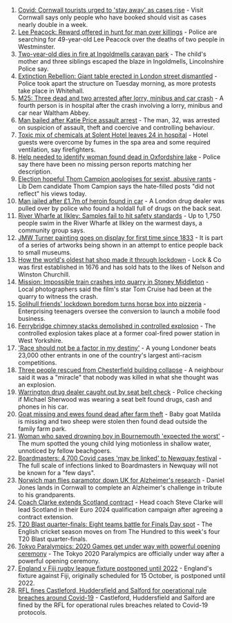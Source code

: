 1. [Covid: Cornwall tourists urged to 'stay away' as cases rise](https://www.bbc.co.uk/news/uk-england-cornwall-58318695?at_medium=RSS&at_campaign=KARANGA) - Visit Cornwall says only people who have booked should visit as cases nearly double in a week.
2. [Lee Peacock: Reward offered in hunt for man over killings](https://www.bbc.co.uk/news/uk-england-london-58318998?at_medium=RSS&at_campaign=KARANGA) - Police are searching for 49-year-old Lee Peacock over the deaths of two people in Westminster.
3. [Two-year-old dies in fire at Ingoldmells caravan park](https://www.bbc.co.uk/news/uk-england-lincolnshire-58319097?at_medium=RSS&at_campaign=KARANGA) - The child's mother and three siblings escaped the blaze in Ingoldmells, Lincolnshire Police say.
4. [Extinction Rebellion: Giant table erected in London street dismantled](https://www.bbc.co.uk/news/uk-england-london-58319001?at_medium=RSS&at_campaign=KARANGA) - Police took apart the structure on Tuesday morning, as more protests take place in Whitehall.
5. [M25: Three dead and two arrested after lorry, minibus and car crash](https://www.bbc.co.uk/news/uk-england-essex-58312144?at_medium=RSS&at_campaign=KARANGA) - A fourth person is in hospital after the crash involving a lorry, minibus and car near Waltham Abbey.
6. [Man bailed after Katie Price assault arrest](https://www.bbc.co.uk/news/uk-england-essex-58315334?at_medium=RSS&at_campaign=KARANGA) - The man, 32, was arrested on suspicion of assault, theft and coercive and controlling behaviour.
7. [Toxic mix of chemicals at Solent Hotel leaves 24 in hospital](https://www.bbc.co.uk/news/uk-england-hampshire-58315780?at_medium=RSS&at_campaign=KARANGA) - Hotel guests were overcome by fumes in the spa area and some required ventilation, say firefighters.
8. [Help needed to identify woman found dead in Oxfordshire lake](https://www.bbc.co.uk/news/uk-england-oxfordshire-58306617?at_medium=RSS&at_campaign=KARANGA) - Police say there have been no missing person reports matching her description.
9. [Election hopeful Thom Campion apologises for sexist, abusive rants](https://www.bbc.co.uk/news/uk-england-tyne-58317634?at_medium=RSS&at_campaign=KARANGA) - Lib Dem candidate Thom Campion says the hate-filled posts "did not reflect" his views today.
10. [Man jailed after £1.7m of heroin found in car](https://www.bbc.co.uk/news/uk-england-cambridgeshire-58317619?at_medium=RSS&at_campaign=KARANGA) - A London drug dealer was pulled over by police who found a holdall full of drugs on the back seat.
11. [River Wharfe at Ilkley: Samples fail to hit safety standards](https://www.bbc.co.uk/news/uk-england-leeds-58315205?at_medium=RSS&at_campaign=KARANGA) - Up to 1,750 people swim in the River Wharfe at Ilkley on the warmest days, a community group says.
12. [JMW Turner painting goes on display for first time since 1833](https://www.bbc.co.uk/news/entertainment-arts-58315142?at_medium=RSS&at_campaign=KARANGA) - It is part of a series of artworks being shown in an attempt to entice people back to small museums.
13. [How the world's oldest hat shop made it through lockdown](https://www.bbc.co.uk/news/uk-england-london-58307552?at_medium=RSS&at_campaign=KARANGA) - Lock & Co was first established in 1676 and has sold hats to the likes of Nelson and Winston Churchill.
14. [Mission: Impossible train crashes into quarry in Stoney Middleton](https://www.bbc.co.uk/news/uk-england-derbyshire-58307832?at_medium=RSS&at_campaign=KARANGA) - Local photographers said the film's star Tom Cruise had been at the quarry to witness the crash.
15. [Solihull friends' lockdown boredom turns horse box into pizzeria](https://www.bbc.co.uk/news/uk-england-birmingham-58283884?at_medium=RSS&at_campaign=KARANGA) - Enterprising teenagers oversee the conversion to launch a mobile food business.
16. [Ferrybridge chimney stacks demolished in controlled explosion](https://www.bbc.co.uk/news/uk-england-leeds-58297602?at_medium=RSS&at_campaign=KARANGA) - The controlled explosion takes place at a former coal-fired power station in West Yorkshire.
17. ['Race should not be a factor in my destiny'](https://www.bbc.co.uk/news/uk-england-london-58283709?at_medium=RSS&at_campaign=KARANGA) - A young Londoner beats 23,000 other entrants in one of the country's largest anti-racism competitions.
18. [Three people rescued from Chesterfield building collapse](https://www.bbc.co.uk/news/uk-england-derbyshire-58315770?at_medium=RSS&at_campaign=KARANGA) - A neighbour said it was a "miracle" that nobody was killed in what she thought was an explosion.
19. [Warrington drug dealer caught out by seat belt check](https://www.bbc.co.uk/news/uk-england-manchester-58307598?at_medium=RSS&at_campaign=KARANGA) - Police checking if Michael Sherwood was wearing a seat belt found drugs, cash and phones in his car.
20. [Goat missing and ewes found dead after farm theft](https://www.bbc.co.uk/news/uk-england-leicestershire-58318698?at_medium=RSS&at_campaign=KARANGA) - Baby goat Matilda is missing and two sheep were stolen then found dead outside the family farm park.
21. [Woman who saved drowning boy in Bournemouth 'expected the worst'](https://www.bbc.co.uk/news/uk-england-dorset-58306620?at_medium=RSS&at_campaign=KARANGA) - The mum spotted the young child lying motionless in shallow water, unnoticed by fellow beachgoers.
22. [Boardmasters: 4,700 Covid cases 'may be linked' to Newquay festival](https://www.bbc.co.uk/news/uk-england-cornwall-58309660?at_medium=RSS&at_campaign=KARANGA) - The full scale of infections linked to Boardmasters in Newquay will not be known for a "few days".
23. [Norwich man flies paramotor down UK for Alzheimer's research](https://www.bbc.co.uk/news/uk-england-norfolk-58304512?at_medium=RSS&at_campaign=KARANGA) - Daniel Jones lands in Cornwall to complete an Alzheimer's challenge in tribute to his grandparents.
24. [Coach Clarke extends Scotland contract](https://www.bbc.co.uk/sport/football/58315008?at_medium=RSS&at_campaign=KARANGA) - Head coach Steve Clarke will lead Scotland in their Euro 2024 qualification campaign after agreeing a contract extension.
25. [T20 Blast quarter-finals: Eight teams battle for Finals Day spot](https://www.bbc.co.uk/sport/cricket/58283420?at_medium=RSS&at_campaign=KARANGA) - The English cricket season moves on from The Hundred to this week's four T20 Blast quarter-finals.
26. [Tokyo Paralympics: 2020 Games get under way with powerful opening ceremony](https://www.bbc.co.uk/sport/disability-sport/58316181?at_medium=RSS&at_campaign=KARANGA) - The Tokyo 2020 Paralympics are officially under way after a powerful opening ceremony.
27. [England v Fiji rugby league fixture postponed until 2022](https://www.bbc.co.uk/sport/rugby-league/58316532?at_medium=RSS&at_campaign=KARANGA) - England's fixture against Fiji, originally scheduled for 15 October, is postponed until 2022.
28. [RFL fines Castleford, Huddersfield and Salford for operational rule breaches around Covid-19](https://www.bbc.co.uk/sport/rugby-league/58319873?at_medium=RSS&at_campaign=KARANGA) - Castleford, Huddersfield and Salford are fined by the RFL for operational rules breaches related to Covid-19 protocols.
